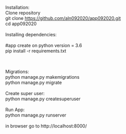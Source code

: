 Installation:<br>
Clone repository<br>
git clone https://github.com/aln092020/app092020.git<br>
cd app092020<br>
<br>
Installing dependencies:<br>
<br>
#app create on python version = 3.6<br>
pip install -r requirements.txt<br>
<br>

<br>
Migrations:<br>
python manage.py makemigrations<br>
python manage.py migrate<br>
<br>
Create super user:<br>
python manage.py createsuperuser<br>
<br>
Run App:<br>
python manage.py runserver<br>

<br>
in browser go to http://localhost:8000/<br>
